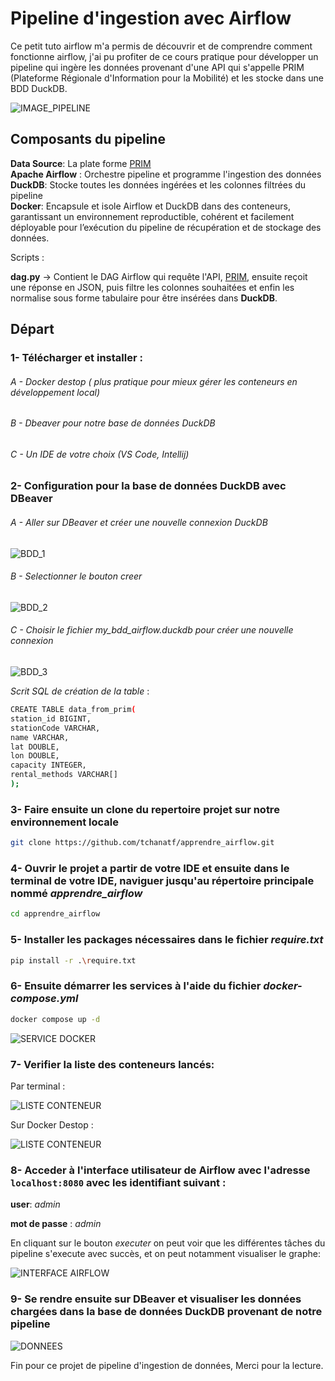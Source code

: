 # Pipeline d'ingestion avec Airflow
Ce petit tuto airflow m'a permis de découvrir et de comprendre comment fonctionne airflow, j'ai pu profiter de ce cours pratique pour développer un pipeline qui ingère les données provenant d'une API qui s'appelle PRIM (Plateforme Régionale d'Information pour la Mobilité) et les stocke dans une BDD DuckDB.

![IMAGE_PIPELINE](images/image_pipeline.png)

## Composants du pipeline

__Data Source__: La plate forme [PRIM](https://prim.iledefrance-mobilites.fr/)  
__Apache Airflow__ : Orchestre pipeline et programme l'ingestion des données  
__DuckDB__: Stocke toutes les données ingérées et les colonnes filtrées du pipeline  
__Docker__:  Encapsule et isole Airflow et DuckDB dans des conteneurs, garantissant un environnement reproductible, cohérent et facilement déployable pour l’exécution du pipeline de récupération et de stockage des données.

Scripts :

**dag.py** -> Contient le DAG Airflow qui requête l'API, [PRIM](https://prim.iledefrance-mobilites.fr/), ensuite reçoit une réponse en JSON, puis filtre les colonnes souhaitées et enfin les normalise sous forme tabulaire pour être insérées dans __DuckDB__.

## Départ

### 1- Télécharger et installer :  

###### A - Docker destop ( plus pratique pour mieux gérer les conteneurs en développement local)  

###### B - Dbeaver pour notre base de données DuckDB  

###### C - Un IDE de votre choix (VS Code, Intellij)

### 2- Configuration pour la base de données DuckDB avec DBeaver  

###### A - Aller sur DBeaver et créer une nouvelle connexion DuckDB  

![BDD_1](images/creation_bdd_1.png)

###### B - Selectionner le bouton creer  

![BDD_2](images/creation_bdd_2.png)  


###### C - Choisir le fichier *my_bdd_airflow.duckdb*  pour créer une nouvelle connexion  

![BDD_3](images/creation_bdd_3.png) 


*Scrit SQL de création de la table* :  

```bash
CREATE TABLE data_from_prim(  
station_id BIGINT,  
stationCode VARCHAR,  
name VARCHAR,  
lat DOUBLE,  
lon DOUBLE,  
capacity INTEGER,  
rental_methods VARCHAR[]  
);  
```




### 3- Faire ensuite un clone du repertoire projet sur notre environnement locale 

```bash
git clone https://github.com/tchanatf/apprendre_airflow.git
```

### 4- Ouvrir le projet a partir de votre IDE et ensuite dans le terminal de votre IDE, naviguer jusqu'au répertoire principale nommé *apprendre_airflow*  

```bash
cd apprendre_airflow
```  

### 5- Installer les packages nécessaires dans le fichier *require.txt*  

```bash 
pip install -r .\require.txt
```

### 6- Ensuite démarrer les services à l'aide du fichier *docker-compose.yml*  

```bash
docker compose up -d
```  

![SERVICE DOCKER](images/launch_image_docker.png)  

### 7- Verifier la liste des conteneurs lancés:

Par terminal :  

![LISTE CONTENEUR](images/image_list_docker_process.png)  

Sur Docker Destop :  

![LISTE CONTENEUR](images/containers_dockers.png)

### 8- Acceder à l'interface utilisateur de Airflow avec l'adresse `localhost:8080` avec les identifiant suivant :

__user__: *admin*  

__mot de passe__ : *admin*  


En cliquant sur le bouton *executer* on peut voir que les différentes tâches du pipeline s'execute avec succès, et on peut notamment visualiser le graphe:  

![INTERFACE AIRFLOW](images/image_dag_airflow.png)  

### 9- Se rendre ensuite sur DBeaver et visualiser les données chargées dans la base de données DuckDB provenant de notre pipeline

![DONNEES](images/image_donnees_bdd.png)

Fin pour ce projet de pipeline d'ingestion de données, Merci pour la lecture. 



